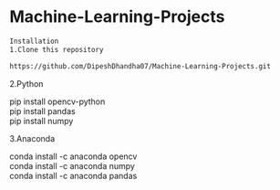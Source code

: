 # Machine-Learning-Projects

```html
Installation
1.Clone this repository

https://github.com/DipeshDhandha07/Machine-Learning-Projects.git


```

2.Python

pip install opencv-python\
pip install pandas\
pip install numpy

3.Anaconda

conda install -c anaconda opencv\
conda install -c anaconda numpy\
conda install -c anaconda pandas
